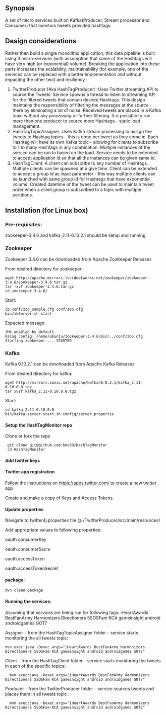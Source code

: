 ## Synopsis
A set of micro services built on Kafka(Producer, Stream processor and Consumer) that monitors tweets provided hashtags.

## Design considerations
 Rather than build a single monolithic application, this data pipeline is built using 3 micro-services (with assumption that some of the Hashtags will have very high (or exponential) volume). Breaking the application into these parts increases the scalability, maintainability (for example, one of the services can be replaced with a better implementation and without impacting the other two) and resiliency :
1) TwitterProducer (Aka HashTagProducer): Uses Twitter streaming API to source the Tweets. Service spawns a thread to listen to streaming API for the filtered tweets that contain desired Hashtags. This design maintains the responsibility of filtering the messages at the source - there by eliminating a lot of noise. Received tweets are placed in a Kafka topic without any processing or further filtering. It is possible to run more than one producer to source more Hashtags - static load management.
2) HashTagTopicAssigner: Uses Kafka stream processing to assign the tweets to Hashtag topics - this is done per tweet as they come in. Each Hashtag will have its own Kafka topic - allowing for clients to subscribe to 1 to many Hashtags in any combination. Multiple instances of the service can be run to based on the load. Service needs to be extended to accept application id so that all the instances can be given same id.
3) HashTagClient: A client can subscribe to any number of Hashtags. Multiple clients can be spawned at a give time. Client can be extended to accept a group id as input parameter - this way multiple clients can be launched with same group id for Hashtags that have exponential volume. Created datetime of the tweet can be used to maintain tweet order when a client group is subscribed to a topic with multiple partitions.

## Installation (for Linux box)
### Pre-requisites:
zookeeper-3.4.6 and kafka_2.11-0.10.2.1 should be setup and running.

### Zookeeper
Zookeeper 3.4.6 can be downloaded from Apache ZooKeeper Releases

From desired directory for zookeeper:

    wget http://apache.mirrors.lucidnetworks.net/zookeeper/zookeeper-3.4.6/zookeeper-3.4.6.tar.gz
    tar -xvf zookeeper-3.4.6.tar.gz
    cd zookeeper-3.4.6/

Start:

    cp conf/zoo_sample.cfg conf/zoo.cfg
    bin/zkServer.sh start

Expected message:

    JMX enabled by default
    Using config: /home/ubuntu/zookeeper-3.4.6/bin/../conf/zoo.cfg
    Starting zookeeper ... STARTED

### Kafka
Kafka 0.10.2.1 can be downloaded from Apache Kafka Releases

From desired directory for kafka:

    wget http://mirrors.sonic.net/apache/kafka/0.8.2.1/kafka_2.11-0.10.0.0.tgz
    tar xvzf kafka_2.11-0.10.0.0.tgz  

Start:

    cd kafka_2.11-0.10.0.0
    bin/kafka-server-start.sh config/server.propertie


#### Setup the HashTagMonitor repo
Clone or fork the repo

     git clone git@github.com:bmc99/HashTagMonitor    
     cd HashTagMonitor

#### Add twitter keys

#### Twitter app registration 

Follow the instructions on https://apps.twitter.com/ to create a new twitter app

Create and make a copy of Keys and Access Tokens.

#### Update properties

Navigate to twitter4j.properties file @ /TwitterProducer/src/main/resources/

Add appropriate values to following properties:

oauth.consumerKey

oauth.consumerSecre

oauth.accessToken

oauth.accessTokenSecret

#### package:
   
    mvn clean package

#### Running the services:
Assuming that services are being run for following tags: iHeartAwards BestFanArmy Harmonizers Directioners 5SOSFam KCA gameinsight android androidgames GOT7

Assigner - from the HashTagTopicAssigner folder - service starts monitoring the all tweets topic:
    
    mvn exec:java -Dexec.args="iHeartAwards BestFanArmy Harmonizers Directioners 5SOSFam KCA gameinsight android androidgames GOT7"
      

Client - from the HashTagClient folder - service starts monitoring the tweets in each of the specific topics:
      
      mvn exec:java -Dexec.args="iHeartAwards BestFanArmy Harmonizers Directioners 5SOSFam KCA gameinsight android androidgames GOT7"

Producer - from the TwitterProducer folder - service sources tweets and places them in all tweets topic :
      
      mvn exec:java -Dexec.args="iHeartAwards BestFanArmy Harmonizers Directioners 5SOSFam KCA gameinsight android androidgames GOT7"




